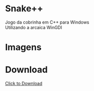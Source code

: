 # Snake++
Jogo da cobrinha em C++ para Windows  
Utilizando a arcaica WinGDI
# Imagens

# Download
<a href="bin/Release/Snake++.exe" download>Click to Download</a>
